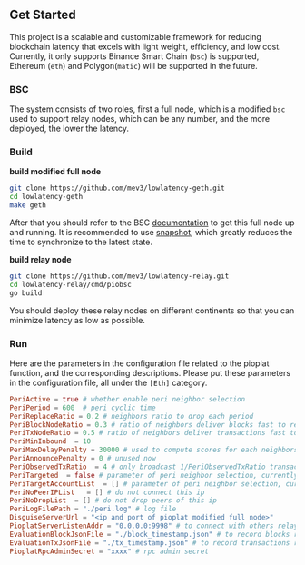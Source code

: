 ## Get Started

This project is a scalable and customizable framework for reducing blockchain latency that excels with light weight, efficiency, and low cost. Currently, it only supports Binance Smart Chain (`bsc`) is  supported, Ethereum (`eth`) and Polygon(`matic`) will be supported in the future. 

### BSC

The system consists of two roles, first a full node, which is a modified `bsc` used to support relay nodes, which can be any number, and the more deployed, the lower the latency.

### Build 

**build modified full node**

```bash
git clone https://github.com/mev3/lowlatency-geth.git
cd lowlatency-geth
make geth
```
After that you should refer to the BSC [documentation](https://docs.binance.org/smart-chain/developer/fullnode.html) to  get this full node up and running. It is recommended to use [snapshot](https://github.com/bnb-chain/bsc-snapshots),  which greatly reduces the time to synchronize to the latest state.


**build relay node**
```bash
git clone https://github.com/mev3/lowlatency-relay.git
cd lowlatency-relay/cmd/piobsc
go build
```
You should deploy these relay nodes on different continents so that you can minimize latency as low as possible.

### Run

Here are the parameters in the configuration file related to the pioplat function, and the corresponding descriptions. Please put these parameters in the configuration file, all under the `[Eth]` category.
```toml
PeriActive = true # whether enable peri neighbor selection
PeriPeriod = 600  # peri cyclic time
PeriReplaceRatio = 0.2 # neighbors ratio to drop each period
PeriBlockNodeRatio = 0.3 # ratio of neighbors deliver blocks fast to reserve each period
PeriTxNodeRatio = 0.5 # ratio of neighbors deliver transactions fast to reserve each period
PeriMinInbound  = 10
PeriMaxDelayPenalty = 30000 # used to compute scores for each neighbors
PeriAnnouncePenalty = 0 # unused now
PeriObservedTxRatio  = 4 # only broadcast 1/PeriObservedTxRatio transactions to neighbors
PeriTargeted  = false # parameter of peri neighbor selection, currently unused
PeriTargetAccountList  = [] # parameter of peri neighbor selection, currently unused
PeriNoPeerIPList   = [] # do not connect this ip
PeriNoDropList  = [] # do not drop peers of this ip
PeriLogFilePath = "./peri.log" # log file
DisguiseServerUrl = "<ip and port of pioplat modified full node>"
PioplatServerListenAddr = "0.0.0.0:9998" # to connect with others relay nodes
EvaluationBlockJsonFile = "./block_timestamp.json" # to record blocks receiving timestamp
EvaluationTxJsonFile = "./tx_timestamp.json" # to record transactions receiving timestamp
PioplatRpcAdminSecret = "xxxx" # rpc admin secret
```



